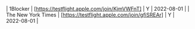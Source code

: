 | 1Blocker | [https://testflight.apple.com/join/KjmVWFnT] | Y | 2022-08-01 |
| The New York Times | [https://testflight.apple.com/join/gfiSREAr] | Y | 2022-08-01 |
